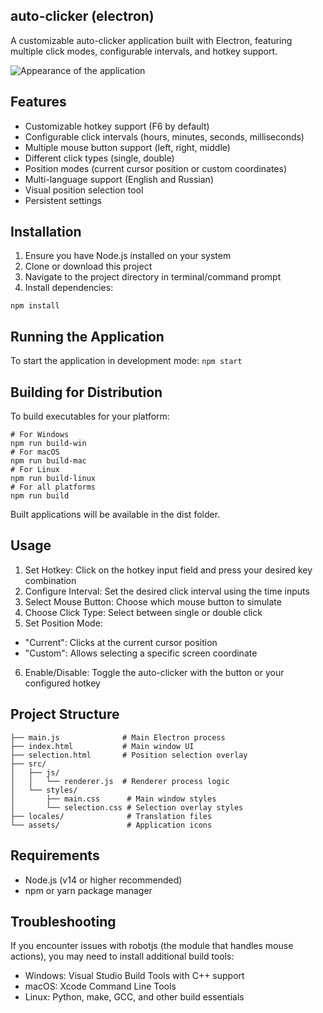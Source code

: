 ## auto-clicker (electron)
A customizable auto-clicker application built with Electron, featuring multiple click modes, configurable intervals, and hotkey support.

![Appearance of the application](https://github.com/mdapm9di/auto-clicker-electron/blob/main/screenshot.jpg)

## Features
- Customizable hotkey support (F6 by default)
- Configurable click intervals (hours, minutes, seconds, milliseconds)
- Multiple mouse button support (left, right, middle)
- Different click types (single, double)
- Position modes (current cursor position or custom coordinates)
- Multi-language support (English and Russian)
- Visual position selection tool
- Persistent settings
## Installation
1. Ensure you have Node.js installed on your system
2. Clone or download this project
3. Navigate to the project directory in terminal/command prompt
4. Install dependencies:
```
npm install
```
## Running the Application
To start the application in development mode:
``
npm start
``
## Building for Distribution
To build executables for your platform:
```
# For Windows
npm run build-win
# For macOS
npm run build-mac
# For Linux
npm run build-linux
# For all platforms
npm run build
```
Built applications will be available in the dist folder.
## Usage
1. Set Hotkey: Click on the hotkey input field and press your desired key combination
2. Configure Interval: Set the desired click interval using the time inputs
3. Select Mouse Button: Choose which mouse button to simulate
4. Choose Click Type: Select between single or double click
5. Set Position Mode:
- "Current": Clicks at the current cursor position
- "Custom": Allows selecting a specific screen coordinate
6. Enable/Disable: Toggle the auto-clicker with the button or your configured hotkey
## Project Structure
```
├── main.js              # Main Electron process
├── index.html           # Main window UI
├── selection.html       # Position selection overlay
├── src/
│   ├── js/
│   │   └── renderer.js  # Renderer process logic
│   └── styles/
│       ├── main.css      # Main window styles
│       └── selection.css # Selection overlay styles
├── locales/              # Translation files
└── assets/               # Application icons
```
## Requirements
- Node.js (v14 or higher recommended)
- npm or yarn package manager
## Troubleshooting
If you encounter issues with robotjs (the module that handles mouse actions), you may need to install additional build tools:
- Windows: Visual Studio Build Tools with C++ support
- macOS: Xcode Command Line Tools
- Linux: Python, make, GCC, and other build essentials



